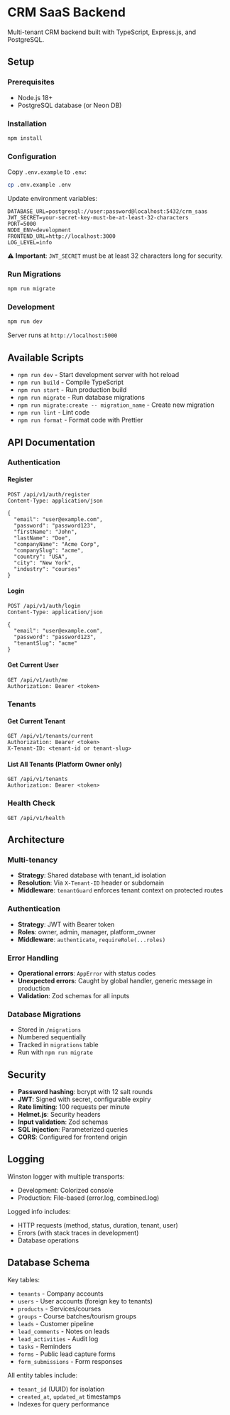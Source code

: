 # CRM SaaS Backend

Multi-tenant CRM backend built with TypeScript, Express.js, and PostgreSQL.

## Setup

### Prerequisites
- Node.js 18+
- PostgreSQL database (or Neon DB)

### Installation

```bash
npm install
```

### Configuration

Copy `.env.example` to `.env`:
```bash
cp .env.example .env
```

Update environment variables:
```env
DATABASE_URL=postgresql://user:password@localhost:5432/crm_saas
JWT_SECRET=your-secret-key-must-be-at-least-32-characters
PORT=5000
NODE_ENV=development
FRONTEND_URL=http://localhost:3000
LOG_LEVEL=info
```

⚠️ **Important**: `JWT_SECRET` must be at least 32 characters long for security.

### Run Migrations

```bash
npm run migrate
```

### Development

```bash
npm run dev
```

Server runs at `http://localhost:5000`

## Available Scripts

- `npm run dev` - Start development server with hot reload
- `npm run build` - Compile TypeScript
- `npm run start` - Run production build
- `npm run migrate` - Run database migrations
- `npm run migrate:create -- migration_name` - Create new migration
- `npm run lint` - Lint code
- `npm run format` - Format code with Prettier

## API Documentation

### Authentication

#### Register
```http
POST /api/v1/auth/register
Content-Type: application/json

{
  "email": "user@example.com",
  "password": "password123",
  "firstName": "John",
  "lastName": "Doe",
  "companyName": "Acme Corp",
  "companySlug": "acme",
  "country": "USA",
  "city": "New York",
  "industry": "courses"
}
```

#### Login
```http
POST /api/v1/auth/login
Content-Type: application/json

{
  "email": "user@example.com",
  "password": "password123",
  "tenantSlug": "acme"
}
```

#### Get Current User
```http
GET /api/v1/auth/me
Authorization: Bearer <token>
```

### Tenants

#### Get Current Tenant
```http
GET /api/v1/tenants/current
Authorization: Bearer <token>
X-Tenant-ID: <tenant-id or tenant-slug>
```

#### List All Tenants (Platform Owner only)
```http
GET /api/v1/tenants
Authorization: Bearer <token>
```

### Health Check
```http
GET /api/v1/health
```

## Architecture

### Multi-tenancy
- **Strategy**: Shared database with tenant_id isolation
- **Resolution**: Via `X-Tenant-ID` header or subdomain
- **Middleware**: `tenantGuard` enforces tenant context on protected routes

### Authentication
- **Strategy**: JWT with Bearer token
- **Roles**: owner, admin, manager, platform_owner
- **Middleware**: `authenticate`, `requireRole(...roles)`

### Error Handling
- **Operational errors**: `AppError` with status codes
- **Unexpected errors**: Caught by global handler, generic message in production
- **Validation**: Zod schemas for all inputs

### Database Migrations
- Stored in `/migrations`
- Numbered sequentially
- Tracked in `migrations` table
- Run with `npm run migrate`

## Security

- **Password hashing**: bcrypt with 12 salt rounds
- **JWT**: Signed with secret, configurable expiry
- **Rate limiting**: 100 requests per minute
- **Helmet.js**: Security headers
- **Input validation**: Zod schemas
- **SQL injection**: Parameterized queries
- **CORS**: Configured for frontend origin

## Logging

Winston logger with multiple transports:
- Development: Colorized console
- Production: File-based (error.log, combined.log)

Logged info includes:
- HTTP requests (method, status, duration, tenant, user)
- Errors (with stack traces in development)
- Database operations

## Database Schema

Key tables:
- `tenants` - Company accounts
- `users` - User accounts (foreign key to tenants)
- `products` - Services/courses
- `groups` - Course batches/tourism groups
- `leads` - Customer pipeline
- `lead_comments` - Notes on leads
- `lead_activities` - Audit log
- `tasks` - Reminders
- `forms` - Public lead capture forms
- `form_submissions` - Form responses

All entity tables include:
- `tenant_id` (UUID) for isolation
- `created_at`, `updated_at` timestamps
- Indexes for query performance
